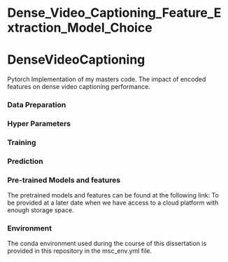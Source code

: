 # Dense_Video_Captioning_Feature_Extraction_Model_Choice
# DenseVideoCaptioning

Pytorch Implementation of my masters code. The impact of encoded features on dense video captioning performance.

### Data Preparation
<!---
Please download annotation data and C3D features from the website [ActivityNet Captions](https://cs.stanford.edu/people/ranjaykrishna/densevid/). The ActivityNet C3D features with stride of 64 frames (used in my paper) can be found in [https://drive.google.com/open?id=1UquwlUXibq-RERE8UO4_vSTf5IX67JhW](https://drive.google.com/open?id=1UquwlUXibq-RERE8UO4_vSTf5IX67JhW).
Please follow the script dataset/ActivityNet_Captions/preprocess/anchors/get_anchors.py to obtain clustered anchors and their pos/neg weights (for handling imbalance class problem). I already put the generated files in dataset/ActivityNet_Captions/preprocess/anchors/.
Please follow the script dataset/ActivityNet_Captions/preprocess/build_vocab.py to build word dictionary and to build train/val/test encoded sentence data.
--->
### Hyper Parameters
<!---
The configuration (from my experiments) is given in opt.py, including model setup, training options, and testing options. You may want to set max_proposal_num=1000 if saving valiation time is not the first priority.
--->
### Training
<!---
Train dense-captioning model using the script train.py.
First pre-train the proposal module (you may need to slightly modify the code to support batch size of 32, using batch size of 1 could lead to unsatisfactory performance). The pretrained proposal model can be found in https://drive.google.com/drive/folders/1IeKkuY3ApYe_QpFjarweRb2MTJKTCOLa. Then train the whole dense-captioning model by setting train_proposal=True and train_caption=True. To understand the proposal module, I refer you to the original [SST](http://openaccess.thecvf.com/content_cvpr_2017/papers/Buch_SST_Single-Stream_Temporal_CVPR_2017_paper.pdf) paper and also my tensorflow [implementation](https://github.com/JaywongWang/SST-Tensorflow) of SST.
--->
### Prediction
<!---
Follow the script test.py to make proposal predictions and to evaluate the predictions. Use max_proposal_num=1000 to generate .json test file and then use script "python2 evaluate.py -s [json_file] -ppv 100" to evaluate the performance (the joint ranking requres to drop items that are less confident).
--->

### Pre-trained Models and features

The pretrained models and features can be found at the following link: To be provided at a later date when we have access to a cloud platform with enough storage space.

### Environment

The conda environment used during the course of this dissertation is provided in this repository in the msc_env.yml file.

